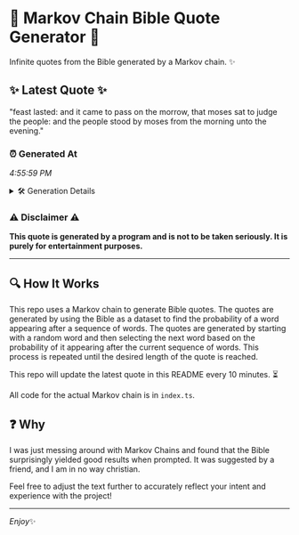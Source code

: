 # 📖 Markov Chain Bible Quote Generator 📖

Infinite quotes from the Bible generated by a Markov chain. ✨

## ✨ Latest Quote ✨
"feast lasted: and it came to pass on the morrow, that moses sat to judge the people: and the people stood by moses from the morning unto the evening."

### ⏰ Generated At
*4:55:59 PM*

<details>
    <summary>🛠️ Generation Details</summary>
    <p>
        <strong>🌱 Seed:</strong> feast<br>
        <strong>🔄 Iterations:</strong> 28<br>
        <strong>📜 Context History:</strong><br>[ feast ]: lasted:<br>[ feast, lasted: ]: and<br>[ feast, lasted:, and ]: it<br>[ feast, lasted:, and, it ]: came<br>[ feast, lasted:, and, it, came ]: to<br>[ feast, lasted:, and, it, came, to ]: pass<br>[ lasted:, and, it, came, to, pass ]: on<br>[ and, it, came, to, pass, on ]: the<br>[ it, came, to, pass, on, the ]: morrow,<br>[ came, to, pass, on, the, morrow, ]: that<br>[ to, pass, on, the, morrow,, that ]: moses<br>[ pass, on, the, morrow,, that, moses ]: sat<br>[ on, the, morrow,, that, moses, sat ]: to<br>[ the, morrow,, that, moses, sat, to ]: judge<br>[ morrow,, that, moses, sat, to, judge ]: the<br>[ that, moses, sat, to, judge, the ]: people:<br>[ moses, sat, to, judge, the, people: ]: and<br>[ sat, to, judge, the, people:, and ]: the<br>[ to, judge, the, people:, and, the ]: people<br>[ judge, the, people:, and, the, people ]: stood<br>[ the, people:, and, the, people, stood ]: by<br>[ people:, and, the, people, stood, by ]: moses<br>[ and, the, people, stood, by, moses ]: from<br>[ the, people, stood, by, moses, from ]: the<br>[ people, stood, by, moses, from, the ]: morning<br>[ stood, by, moses, from, the, morning ]: unto<br>[ by, moses, from, the, morning, unto ]: the<br>[ moses, from, the, morning, unto, the ]: evening.<br>
    </p>
</details>

### ⚠️ Disclaimer ⚠️
**This quote is generated by a program and is not to be taken seriously. It is purely for entertainment purposes.**

---

## 🔍 How It Works

This repo uses a Markov chain to generate Bible quotes. The quotes are generated by using the Bible as a dataset to find the probability of a word appearing after a sequence of words. The quotes are generated by starting with a random word and then selecting the next word based on the probability of it appearing after the current sequence of words. This process is repeated until the desired length of the quote is reached.

This repo will update the latest quote in this README every 10 minutes. ⏳

All code for the actual Markov chain is in `index.ts`.

## ❓ Why

I was just messing around with Markov Chains and found that the Bible surprisingly yielded good results when prompted. 
It was suggested by a friend, and I am in no way christian.

Feel free to adjust the text further to accurately reflect your intent and experience with the project!

---

*Enjoy*✨
